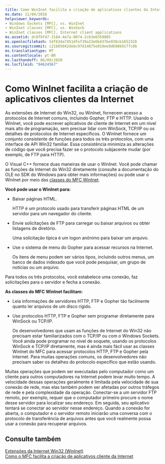 ```yaml
---
title: Como WinInet facilita a criação de aplicativos clientes da Internet
ms.date: 11/04/2016
helpviewer_keywords:
- Windows Sockets [MFC], vs. WinInet
- WinInet classes [MFC], vs. WinSock
- WinInet classes [MFC], Internet client applications
ms.assetid: dc0f9f47-3184-4e7a-8074-2c63e0359885
ms.openlocfilehash: 54f63da7451dfef39a33e6b437be938cb1652326
ms.sourcegitcommit: c21b05042debc97d14875e019ee9d698691ffc0b
ms.translationtype: MT
ms.contentlocale: pt-BR
ms.lasthandoff: 06/09/2020
ms.locfileid: "84624567"
---
```

# <a name="how-wininet-makes-it-easier-to-create-internet-client-applications"></a>Como WinInet facilita a criação de aplicativos clientes da Internet

As extensões de Internet do Win32, ou WinInet, fornecem acesso a protocolos de Internet comuns, incluindo Gopher, FTP e HTTP. Usando o WinInet, você pode escrever aplicativos de cliente de Internet em um nível mais alto de programação, sem precisar lidar com WinSock, TCP/IP ou os detalhes de protocolos de Internet específicos. O WinInet fornece um conjunto consistente de funções para todos os três protocolos, com uma interface de API Win32 familiar. Essa consistência minimiza as alterações de código que você precisa fazer se o protocolo subjacente mudar (por exemplo, de FTP para HTTP).

O Visual C++ fornece duas maneiras de usar o WinInet. Você pode chamar as funções da Internet do Win32 diretamente (consulte a documentação do OLE no SDK do Windows para obter mais informações) ou pode usar o WinInet por meio das [classes do MFC WinInet](mfc-classes-for-creating-internet-client-applications.md).

**Você pode usar o WinInet para:**

- Baixar páginas HTML.

   HTTP é um protocolo usado para transferir páginas HTML de um servidor para um navegador do cliente.

- Envie solicitações de FTP para carregar ou baixar arquivos ou obter listagens de diretório.

   Uma solicitação típica é um logon anônimo para baixar um arquivo.

- Use o sistema de menu do Gopher para acessar recursos na Internet.

   Os itens de menu podem ser vários tipos, incluindo outros menus, um banco de dados indexado que você pode pesquisar, um grupo de notícias ou um arquivo.

Para todos os três protocolos, você estabelece uma conexão, faz solicitações para o servidor e fecha a conexão.

**As classes do MFC WinInet facilitam:**

- Leia informações de servidores HTTP, FTP e Gopher tão facilmente quanto ler arquivos de um disco rígido.

- Use protocolos HTTP, FTP e Gopher sem programar diretamente para WinSock ou TCP/IP.

   Os desenvolvedores que usam as funções de Internet do Win32 não precisam estar familiarizados com o TCP/IP ou com o Windows Sockets. Você ainda pode programar no nível de soquete, usando os protocolos WinSock e TCP/IP diretamente, mas é ainda mais fácil usar as classes WinInet do MFC para acessar protocolos HTTP, FTP e Gopher pela Internet. Para muitas operações comuns, os desenvolvedores não precisam saber os detalhes do protocolo específico que estão usando.

Muitas operações que podem ser executadas pelo computador como um cliente para outros computadores na Internet podem levar muito tempo. A velocidade dessas operações geralmente é limitada pela velocidade de sua conexão de rede, mas elas também podem ser afetadas por outros tráfegos de rede e pela complexidade da operação. Conectar-se a um servidor FTP remoto, por exemplo, requer que o computador primeiro procure o nome desse servidor para localizar seu endereço. Em seguida, seu aplicativo tentará se conectar ao servidor nesse endereço. Quando a conexão for aberta, o computador e o servidor remoto iniciarão uma conversa com o protocolo de transferência de arquivos antes que você realmente possa usar a conexão para recuperar arquivos.

## <a name="see-also"></a>Consulte também

[Extensões da Internet Win32 (WinInet)](win32-internet-extensions-wininet.md)<br/>
[Como o MFC facilita a criação de aplicativos cliente da Internet](how-mfc-makes-it-easier-to-create-internet-client-applications.md)
